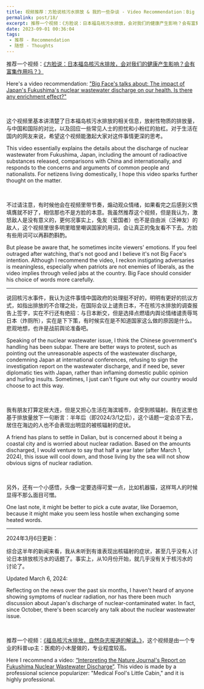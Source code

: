 ```yaml
---
title: 视频推荐：方脸说核污水排放 & 我的一些杂谈 - Video Recommendation：Big Face’s Discusses on Nuclear Wastewater Discharge & My Miscellaneous Talks
permalink: post/18/
excerpt: 推荐一个视频：《方脸说：日本福岛核污水排放，会对我们的健康产生影响？会有富集作用吗？》<br>Here's a video recommendation："Big Face's talks about The impact of Japan's Fukushima's nuclear wastewater discharge on our health. Is there any enrichment effect?"
date: 2023-09-01 00:36:04
tags: 
 - 推荐 - Recommendation
 - 随想 - Thoughts
---
```


推荐一个视频：[《方脸说：日本福岛核污水排放，会对我们的健康产生影响？会有富集作用吗？》](https://www.youtube.com/watch?v=MN7qtGwWLDI)

Here's a video recommendation: ["Big Face's talks about: The impact of Japan's Fukushima's nuclear wastewater discharge on our health. Is there any enrichment effect?" ](https://www.youtube.com/watch?v=MN7qtGwWLDI)

<br>

这个视频里基本讲清楚了日本福岛核污水排放的相关信息，放射性物质的排放量，与中国和国际的对比，以及回应一些常见人士的担忧和小粉红的抬杠。对于生活在国内的网友来说，希望这个视频能激起大家对这件事情更深的思考。

This video essentially explains the details about the discharge of nuclear wastewater from Fukushima, Japan, including the amount of radioactive substances released, comparisons with China and internationally, and responds to the concerns and arguments of common people and nationalists. For netizens living domestically, I hope this video sparks further thought on the matter.

<br>

不过请注意，有时候他会在视频里带节奏，煽动观众情绪，如果看完之后感到义愤填膺就不好了，相信那也不是方脸的本意。我虽然推荐这个视频，但是我认为，激怒敌人是没有意义的，更何况事实上，兔友（爱国者）也不是自由派（泛神友）的敌人，这个视频里很多明里暗里嘲讽国家的用词，会让真正的兔友看不下去。方脸有些用词可以再斟酌斟酌。

But please be aware that, he sometimes incite viewers' emotions. If you feel outraged after watching, that's not good and I believe it's not Big Face's intention. Although I recommend the video, I reckon instigating adversaries is meaningless, especially when patriots are not enemies of liberals, as the video implies through veiled jabs at the country. Big Face should consider his choice of words more carefully.

---

说回核污水事件，我认为这件事情中国政府的处理挺不好的，明明有更好的抗议方式，如指出排放的不合理之处，在国际会议上谴责日本，不在核污水排放的调查报告上签字，实在不行还有绝招：与日本断交，但是选择点燃墙内舆论情绪谴责辱骂日本（炸厕所），实在是下下策，有时候实在是不知道国家这么做的原因是什么。悲观地想，也许是战前舆论准备吧。

Speaking of the nuclear wastewater issue, I think the Chinese government's handling has been subpar. There are better ways to protest, such as pointing out the unreasonable aspects of the wastewater discharge, condemning Japan at international conferences, refusing to sign the investigation report on the wastewater discharge, and if need be, sever diplomatic ties with Japan, rather than inflaming domestic public opinion and hurling insults. Sometimes, I just can't figure out why our country would choose to act this way.

<br>

我有朋友打算定居大连，但是又担心生活在海滨城市，会受到核辐射。我在这里也基于排放量放下一句断言：半年后（即2024/3/1之后），这个话题一定会凉下去，居住在海边的人也不会表现出明显的被核辐射的症状。

A friend has plans to settle in Dalian, but is concerned about it being a coastal city and is worried about nuclear radiation. Based on the amounts discharged, I would venture to say that half a year later (after March 1, 2024), this issue will cool down, and those living by the sea will not show obvious signs of nuclear radiation.

<br>

另外，还有一个小感悟，头像一定要选得可爱一点，比如机器猫，这样骂人的时候显得不那么面目可憎。

One last note, it might be better to pick a cute avatar, like Doraemon, because it might make you seem less hostile when exchanging some heated words.

---

2024年3月6日更新：

综合这半年的新闻来看，我从未听到有谁表现出核辐射的症状，甚至几乎没有人讨论日本排放核污水的话题了。事实上，从10月份开始，就几乎没有关于核污水的讨论了。

Updated March 6, 2024:

Reflecting on the news over the past six months, I haven't heard of anyone showing symptoms of nuclear radiation, nor has there been much discussion about Japan's discharge of nuclear-contaminated water. In fact, since October, there's been scarcely any talk about the nuclear wastewater issue.


<br>

推荐一个视频：[《福岛核污水排放，自然杂志报道的解读。》](https://www.youtube.com/watch?v=ZrLL8ycpdD0)，这个视频是由一个专业的科普up主：医痴的小木屋做的，专业程度较高。

Here I recommend a video: [“Interpreting the Nature Journal's Report on Fukushima Nuclear Wastewater Discharge”](https://www.youtube.com/watch?v=ZrLL8ycpdD0). This video is made by a professional science popularizer: "Medical Fool's Little Cabin," and it is highly professional.